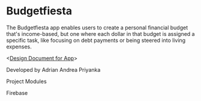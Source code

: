 # Budgetfiesta
The Budgetfiesta app enables users to create a personal financial budget that's income-based, but one where each dollar in that budget is assigned a specific task, like focusing on debt payments or being steered into living expenses.

 <[Design Document for App](https://github.com/SaveMeMoney/Budgetfiesta/blob/main/System%20Diagram.pdf)>

Developed by Adrian Andrea Priyanka

Project Modules

Firebase
